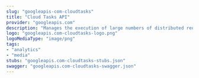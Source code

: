 ```yaml
---
slug: "googleapis-com-cloudtasks"
title: "Cloud Tasks API"
provider: "googleapis.com"
description: "Manages the execution of large numbers of distributed requests."
logo: "googleapis.com-cloudtasks-logo.png"
logoMediaType: "image/png"
tags:
- "analytics"
- "media"
stubs: "googleapis.com-cloudtasks-stubs.json"
swagger: "googleapis.com-cloudtasks-swagger.json"
---
```

